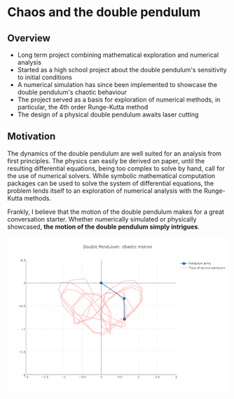 Chaos and the double pendulum
=============================

Overview
--------

* Long term project combining mathematical exploration and numerical analysis
* Started as a high school project about the double pendulum's sensitivity to initial conditions
* A numerical simulation has since been implemented to showcase the double pendulum's chaotic behaviour
* The project served as a basis for exploration of numerical methods, in particular, the 4th order Runge-Kutta method
* The design of a physical double pendulum awaits laser cutting

Motivation
-----------

The dynamics of the double pendulum are well suited for an analysis from first principles. The physics can easily be derived on paper, until the resulting differential equations, being too complex to solve by hand, call for the use of numerical solvers. While symbolic mathematical computation packages can be used to solve the system of differential equations, the problem lends itself to an exploration of numerical analysis with the Runge-Kutta methods.

Frankly, I believe that the motion of the double pendulum makes for a great conversation starter. Whether numerically simulated or physically showcased, **the motion of the double pendulum simply intrigues**.

![dp_still](/dp_still.png)  

